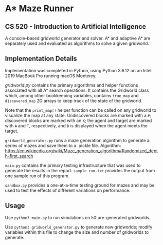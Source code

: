 # A* Maze Runner
## CS 520 - Introduction to Artificial Intelligence

A console-based gridworld generator and solver. A* and adaptive A* are separately used and evaluated as algorithms to solve a given gridworld.

## Implementation Details

Implementation was completed in Python, using Python 3.9.12 on an Intel 2019 MacBook Pro running macOS Monterey.
	    
$gridworld.py$ contains the primary algorithms and helper functions associated with all A* search operations. It contains the Gridworld class which, among other bookkeeping variables, contains `true_map` and `discovered_map` 2D arrays to keep track of the state of the gridworld.

Note that the `print_map()` helper function can be called on any gridworld to visualize the map at any state. Undiscovered blocks are marked with a `#`; discovered blocks are marked with an `X`; the agent and target are marked with `A` and `T`, respectively, and `D` is displayed when the agent meets the target.

`gridworld_generator.py` runs a maze generation algorithm to generate a series of mazes and save them to a .pickle file.
Algorithm: https://en.wikipedia.org/wiki/Maze_generation_algorithm#Randomized_depth-first_search

`main.py` contains the primary testing infrastructure that was used to generate the results in the report. `sample_run.txt` provides the output from one sample run of this program.

`sandbox.py` provides a one-at-a-time testing ground for mazes and may be used to test the effects of different variations on performance.

## Usage

Use `python3 main.py` to run simulations on 50 pre-generated gridworlds.

Use `python3 gridworld_generator.py` to generate new gridworlds; modify variables within this file to change the size and number of gridworlds to generate.
